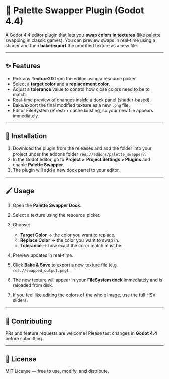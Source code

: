 # 🎨 Palette Swapper Plugin (Godot 4.4)

A Godot 4.4 editor plugin that lets you **swap colors in textures** (like palette swapping in classic games).
You can preview swaps in real-time using a shader and then **bake/export** the modified texture as a new file.

---

## ✨ Features

* Pick any **Texture2D** from the editor using a resource picker.
* Select a **target color** and a **replacement color**.
* Adjust a **tolerance** value to control how close colors need to be to match.
* Real-time preview of changes inside a dock panel (shader-based).
* Bake/export the final modified texture as a new `.png` file.
* Editor FileSystem refresh + cache busting, so your new file appears immediately.

---

## 🚀 Installation

1. Download the plugin from the releases and add the folder into your project under the addons folder `res://addons/palette_swapper/`.
2. In the Godot editor, go to **Project > Project Settings > Plugins** and enable **Palette Swapper**.
3. The plugin will add a new dock panel to your editor.

---

## 🖌️ Usage

1. Open the **Palette Swapper Dock**.
2. Select a texture using the resource picker.
3. Choose:

   * **Target Color** → the color you want to replace.
   * **Replace Color** → the color you want to swap in.
   * **Tolerance** → how exact the color match must be.
4. Preview updates in real-time.
5. Click **Bake & Save** to export a new texture file (e.g. `res://swapped_output.png`).
6. The new texture will appear in your **FileSystem dock** immediately and is reloaded from disk.
7. If you feel like editing the colors of the whole image, use the full HSV sliders.


---

## 🤝 Contributing

PRs and feature requests are welcome!
Please test changes in **Godot 4.4** before submitting.

---

## 📜 License

MIT License — free to use, modify, and distribute.
